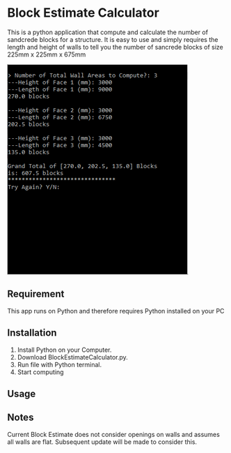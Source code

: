 # Block Estimate Calculator
This is a python application that compute and calculate the number of sandcrede blocks for a structure. It is easy to use and simply requires the length and height of walls to tell you the number of sancrede blocks of size 225mm x 225mm x 675mm

![Preview](https://github.com/petergambo/Block-Estimate-Calculator/blob/main/preview.png?raw=true)

## Requirement
This app runs on Python and therefore requires Python installed on your PC
## Installation
1. Install Python on your Computer.
2. Download BlockEstimateCalculator.py.
3. Run file with Python terminal.
4. Start computing

## Usage


## Notes
Current Block Estimate does not consider openings on walls and assumes all walls are flat. Subsequent update will be made to consider this.

